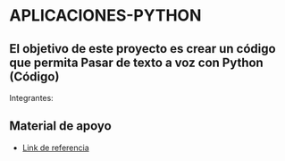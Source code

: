 # APLICACIONES-PYTHON

##  El objetivo de este proyecto es crear un código que permita Pasar de texto a voz con Python (Código)

Integrantes:


## Material de apoyo

* [Link de referencia](https://inteligencia-artificial.dev/texto-voz-python/) 

